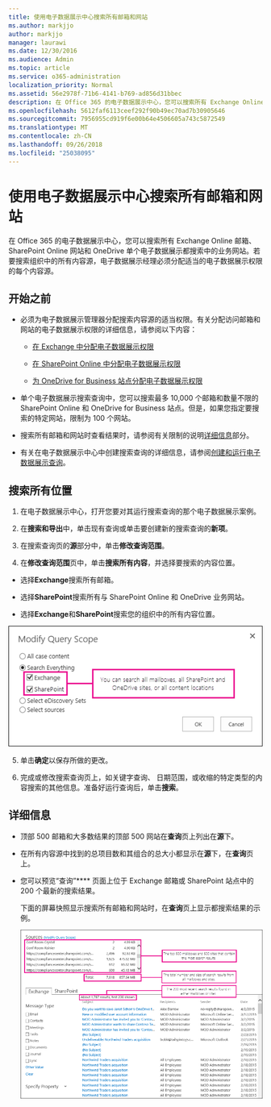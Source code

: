 ```yaml
---
title: 使用电子数据展示中心搜索所有邮箱和网站
ms.author: markjjo
author: markjjo
manager: laurawi
ms.date: 12/30/2016
ms.audience: Admin
ms.topic: article
ms.service: o365-administration
localization_priority: Normal
ms.assetid: 56e2978f-71b6-4141-b769-ad856d31bbec
description: 在 Office 365 的电子数据展示中心，您可以搜索所有 Exchange Online 邮箱、 SharePoint Online 网站和 OneDrive 单个电子数据展示都搜索中的业务网站。若要搜索组织中的所有内容源，电子数据展示经理必须分配适当的电子数据展示权限的每个内容源。
ms.openlocfilehash: 5612faf6113ceef292f90b49ec70ad7b30905646
ms.sourcegitcommit: 7956955cd919f6e00b64e4506605a743c5872549
ms.translationtype: MT
ms.contentlocale: zh-CN
ms.lasthandoff: 09/26/2018
ms.locfileid: "25038095"
---
```

# <a name="search-all-mailboxes-and-sites-using-the-ediscovery-center"></a>使用电子数据展示中心搜索所有邮箱和网站

在 Office 365 的电子数据展示中心，您可以搜索所有 Exchange Online 邮箱、 SharePoint Online 网站和 OneDrive 单个电子数据展示都搜索中的业务网站。若要搜索组织中的所有内容源，电子数据展示经理必须分配适当的电子数据展示权限的每个内容源。 
  
## <a name="before-you-begin"></a>开始之前

- 必须为电子数据展示管理器分配搜索内容源的适当权限。有关分配访问邮箱和网站的电子数据展示权限的详细信息，请参阅以下内容： 
    
  - [在 Exchange 中分配电子数据展示权限](https://go.microsoft.com/fwlink/p/?LinkId=526886)
    
  - [在 SharePoint Online 中分配电子数据展示权限](https://go.microsoft.com/fwlink/p/?LinkId=526885)
    
  - [为 OneDrive for Business 站点分配电子数据展示权限](assign-permissions-to-onedrive-for-business-sites.md)
    
- 单个电子数据展示搜索查询中，您可以搜索最多 10,000 个邮箱和数量不限的 SharePoint Online 和 OneDrive for Business 站点。但是，如果您指定要搜索的特定网站，限制为 100 个网站。
    
- 搜索所有邮箱和网站时查看结果时，请参阅有关限制的说明[详细信息](search-all-mailboxes-and-sites-with-ediscovery.md#moreinfo)部分。 
    
- 有关在电子数据展示中心中创建搜索查询的详细信息，请参阅[创建和运行电子数据展示查询](https://go.microsoft.com/fwlink/p/?LinkID=404032)。
    
## <a name="search-all-locations"></a>搜索所有位置

1. 在电子数据展示中心，打开您要对其运行搜索查询的那个电子数据展示案例。
    
2. 在**搜索和导出**中，单击现有查询或单击要创建新的搜索查询的**新项**。 
    
3. 在搜索查询页的**源**部分中，单击**修改查询范围**。
    
4. 在**修改查询范围**页中，单击**搜索所有内容**，并选择要搜索的内容位置。
    
  - 选择**Exchange**搜索所有邮箱。 
    
  - 选择**SharePoint**搜索所有与 SharePoint Online 和 OneDrive 业务网站。 
    
  - 选择**Exchange**和**SharePoint**搜索您的组织中的所有内容位置。 
    
![搜索所有邮箱和站点](media/e1f919ab-5596-43bb-a3c9-626cd41067b3.gif)
  
5. 单击**确定**以保存所做的更改。 
    
6. 完成或修改搜索查询页上，如关键字查询、 日期范围，或收缩的特定类型的内容搜索的其他信息。准备好运行查询后，单击**搜索**。 
    
## <a name="more-information"></a>详细信息
<a name="moreinfo"> </a>

- 顶部 500 邮箱和大多数结果的顶部 500 网站在**查询**页上列出在**源**下。 
    
- 在所有内容源中找到的总项目数和其组合的总大小都显示在**源**下，在**查询**页上。 
    
- 您可以预览“查询”**** 页面上位于 Exchange 邮箱或 SharePoint 站点中的 200 个最新的搜索结果。 
    
    下面的屏幕快照显示搜索所有邮箱和网站时，在**查询**页上显示都搜索结果的示例。 
    
    ![所有位置的搜索结果的屏幕截图](media/4bf430f6-41ab-4bf6-afa9-33c3f6fd8b16.gif)
  

